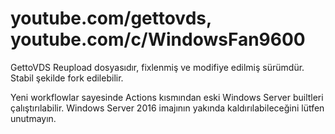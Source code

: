 # youtube.com/gettovds, youtube.com/c/WindowsFan9600

GettoVDS Reupload dosyasıdır, fixlenmiş ve modifiye edilmiş sürümdür. Stabil şekilde fork edilebilir.

Yeni workflowlar sayesinde Actions kısmından eski Windows Server builtleri çalıştırılabilir.
Windows Server 2016 imajının yakında kaldırılabileceğini lütfen unutmayın.
